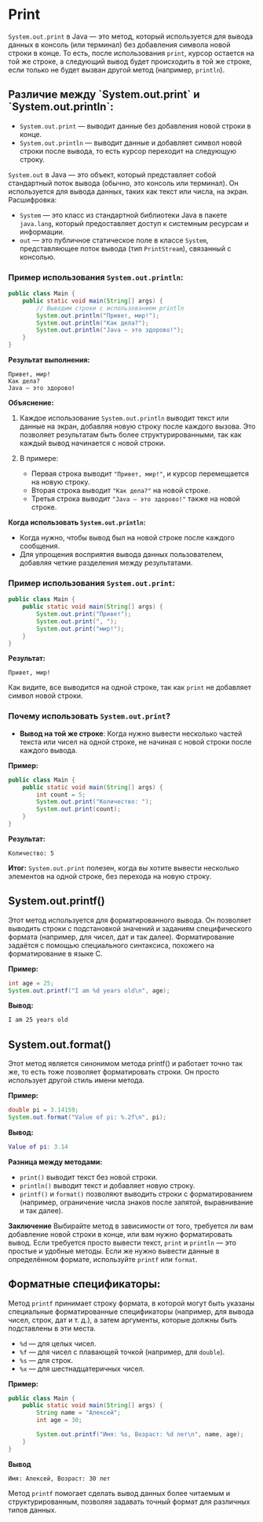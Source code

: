 # Print
`System.out.print` в Java — это метод, который используется для вывода данных в консоль (или терминал) 
без добавления символа новой строки в конце. То есть, после использования `print`, курсор остается на той же строке, 
а следующий вывод будет происходить в той же строке, если только не будет вызван другой метод (например, `println`).
<h2> Различие между `System.out.print` и `System.out.println`:</h2>

+ `System.out.print` — выводит данные без добавления новой строки в конце.
+ `System.out.println` — выводит данные и добавляет символ новой строки после вывода, то есть курсор переходит на следующую строку.

`System.out` в Java — это объект, который представляет собой стандартный поток вывода (обычно, это консоль или терминал). Он используется для вывода данных, таких как текст или числа, на экран.
Расшифровка:
+ `System` — это класс из стандартной библиотеки Java в пакете `java.lang`, который предоставляет доступ к системным ресурсам и информации.
+ `out` — это публичное статическое поле в классе `System`, представляющее поток вывода (тип `PrintStream`), связанный с консолью.

### Пример использования `System.out.println`:
```java
public class Main {
    public static void main(String[] args) {
        // Выводим строки с использованием println
        System.out.println("Привет, мир!");
        System.out.println("Как дела?");
        System.out.println("Java — это здорово!");
    }
}
```
**Результат выполнения:**
```
Привет, мир!
Как дела?
Java — это здорово!
```
**Объяснение:**
1. Каждое использование `System.out.println` выводит текст или данные на экран, добавляя новую строку после каждого вызова. Это позволяет результатам быть более структурированными, так как каждый вывод начинается с новой строки.

2. В примере:
   + Первая строка выводит `"Привет, мир!"`, и курсор перемещается на новую строку.
   + Вторая строка выводит `"Как дела?"` на новой строке.
   + Третья строка выводит `"Java — это здорово!"` также на новой строке.

**Когда использовать `System.out.println`:**
+ Когда нужно, чтобы вывод был на новой строке после каждого сообщения.
+ Для упрощения восприятия вывода данных пользователем, добавляя четкие разделения между результатами.

### Пример использования `System.out.print`:
```java
public class Main {
    public static void main(String[] args) {
        System.out.print("Привет");
        System.out.print(", ");
        System.out.print("мир!");
    }
}
```
**Результат:**
```
Привет, мир!
```
Как видите, все выводится на одной строке, так как `print` не добавляет символ новой строки.
### Почему использовать `System.out.print`?
+ **Вывод на той же строке**: Когда нужно вывести несколько частей текста или чисел на одной строке, не начиная с новой строки после каждого вывода.

**Пример:**
```java
public class Main {
    public static void main(String[] args) {
        int count = 5;
        System.out.print("Количество: ");
        System.out.print(count);
    }
}
```
**Результат:**
```
Количество: 5
```
**Итог:**
`System.out.print` полезен, когда вы хотите вывести несколько элементов на одной строке, без перехода на новую строку.

<h2>System.out.printf()</h2>

Этот метод используется для форматированного вывода. Он позволяет выводить строки с подстановкой значений и заданиям специфического формата (например, для чисел, дат и так далее). Форматирование задаётся с помощью специального синтаксиса, похожего на форматирование в языке C.

**Пример:**
```java
int age = 25;
System.out.printf("I am %d years old\n", age);
```
**Вывод:**
```CSS
I am 25 years old
```

<h2>System.out.format()</h2>

Этот метод является синонимом метода printf() и работает точно так же, то есть тоже позволяет форматировать строки. Он просто использует другой стиль имени метода.

**Пример:**
```java
double pi = 3.14159;
System.out.format("Value of pi: %.2f\n", pi);
```
**Вывод:**
```lua
Value of pi: 3.14
```
**Разница между методами:**
+ `print()` выводит текст без новой строки.
+ `println()` выводит текст и добавляет новую строку.
+ `printf()` и `format()` позволяют выводить строки с форматированием (например, ограничение числа знаков после запятой, выравнивание и так далее).

**Заключение**
Выбирайте метод в зависимости от того, требуется ли вам добавление новой строки в конце, или вам нужно форматировать вывод. Если требуется просто вывести текст, `print` и `println` — это простые и удобные методы. Если же нужно вывести данные в определённом формате, используйте `printf` или `format`.

<h2>Форматные спецификаторы:</h2>

Метод `printf` принимает строку формата, в которой могут быть указаны специальные форматированные спецификаторы (например, для вывода чисел, строк, дат и т. д.), а затем аргументы, которые должны быть подставлены в эти места.
+ `%d` — для целых чисел.
+ `%f` — для чисел с плавающей точкой (например, для `double`).
+ `%s` — для строк.
+ `%x` — для шестнадцатеричных чисел.

**Пример:**
```java
public class Main {
    public static void main(String[] args) {
        String name = "Алексей";
        int age = 30;

        System.out.printf("Имя: %s, Возраст: %d лет\n", name, age);
    }
}
```
**Вывод**
```
Имя: Алексей, Возраст: 30 лет
```
Метод `printf` помогает сделать вывод данных более читаемым и структурированным, позволяя задавать точный формат для различных типов данных.
